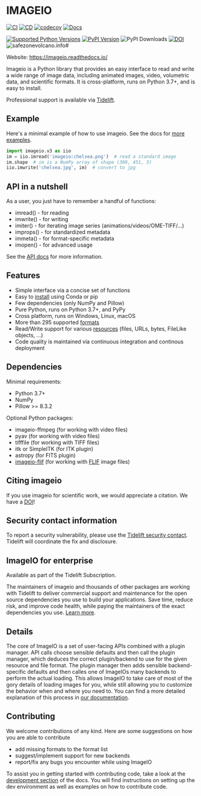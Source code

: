 # IMAGEIO
[![CI](https://github.com/imageio/imageio/workflows/CI/badge.svg)](https://github.com/imageio/imageio/actions/workflows/ci.yml)
[![CD](https://github.com/imageio/imageio/workflows/CD/badge.svg)](https://github.com/imageio/imageio/actions/workflows/cd.yml)
[![codecov](https://codecov.io/gh/imageio/imageio/branch/master/graph/badge.svg?token=81Zhu9MDec)](https://codecov.io/gh/imageio/imageio)
[![Docs](https://readthedocs.org/projects/imageio/badge/?version=latest)](https://imageio.readthedocs.io)

[![Supported Python Versions](https://img.shields.io/pypi/pyversions/imageio.svg)](https://pypi.python.org/pypi/imageio/)
[![PyPI Version](https://img.shields.io/pypi/v/imageio.svg)](https://pypi.python.org/pypi/imageio/)
![PyPI Downloads](https://img.shields.io/pypi/dm/imageio?color=blue)
[![DOI](https://zenodo.org/badge/DOI/10.5281/zenodo.1488561.svg)](https://doi.org/10.5281/zenodo.1488561)
![safezonevolcano.info#]()


Website: https://imageio.readthedocs.io/

<p class='summary'>
Imageio is a Python library that provides an easy interface to read and
write a wide range of image data, including animated images, video,
volumetric data, and scientific formats. It is cross-platform, runs on
Python 3.7+, and is easy to install.
</p>

<p>
    Professional support is available via <a href='https://tidelift.com/funding/github/pypi/imageio'>Tidelift</a>.
</p>

<h2>Example</h2>
Here's a minimal example of how to use imageio. See the docs for
<a href='https://imageio.readthedocs.io/en/stable/examples.html'>more examples</a>.

```python
import imageio.v3 as iio
im = iio.imread('imageio:chelsea.png')  # read a standard image
im.shape  # im is a NumPy array of shape (300, 451, 3)
iio.imwrite('chelsea.jpg', im)  # convert to jpg
```

<h2>API in a nutshell</h2>
As a user, you just have to remember a handful of functions:

<ul>
    <li>imread() - for reading</li>
    <li>imwrite() - for writing</li>
    <li>imiter() - for iterating image series (animations/videos/OME-TIFF/...)</li>
    <li>improps() - for standardized metadata</li>
    <li>immeta() - for format-specific metadata</li>
    <li>imopen() - for advanced usage</li>
</ul>

See the <a href='https://imageio.readthedocs.io/en/stable/reference/index.html'>API docs</a> for more information.


<h2>Features</h2>
<ul>
    <li>Simple interface via a concise set of functions</li>
    <li>Easy to <a href='https://imageio.readthedocs.io/en/stable/getting_started/installation.html'>install</a> using Conda or pip</li>
    <li>Few dependencies (only NumPy and Pillow)</li>
    <li>Pure Python, runs on Python 3.7+, and PyPy</li>
    <li>Cross platform, runs on Windows, Linux, macOS</li>
    <li>More than 295 supported <a href='https://imageio.readthedocs.io/en/stable/formats/index.html'>formats</a></li>
    <li>Read/Write support for various <a href='https://imageio.readthedocs.io/en/stable/getting_started/requests.html'>resources</a> (files, URLs, bytes, FileLike objects, ...)</li>
    <li>Code quality is maintained via continuous integration and continous deployment</li>
</ul>


<h2>Dependencies</h2>

Minimal requirements:
<ul>
    <li>Python 3.7+</li>
    <li>NumPy</li>
    <li>Pillow >= 8.3.2</li>
</ul>

Optional Python packages:
<ul>
    <li>imageio-ffmpeg (for working with video files)</li>
    <li>pyav (for working with video files)</li>
    <li>tifffile (for working with TIFF files)</li>
    <li>itk or SimpleITK (for ITK plugin)</li>
    <li>astropy (for FITS plugin)</li>
    <li><a href='https://codeberg.org/monilophyta/imageio-flif'>imageio-flif</a> (for working with <a href='https://github.com/FLIF-hub/FLIF'>FLIF</a> image files)</li>
</ul>

<h2>Citing imageio</h2>
<p>
If you use imageio for scientific work, we would appreciate a citation.
We have a <a href='https://doi.org/10.5281/zenodo.1488561'>DOI</a>!
</p>


<h2>Security contact information</h2>

To report a security vulnerability, please use the
<a href='https://tidelift.com/security'>Tidelift security contact</a>.
Tidelift will coordinate the fix and disclosure.


<h2>ImageIO for enterprise</h2>

Available as part of the Tidelift Subscription.

The maintainers of imageio and thousands of other packages are working with Tidelift to deliver commercial support and maintenance for the open source dependencies you use to build your applications. Save time, reduce risk, and improve code health, while paying the maintainers of the exact dependencies you use.
<a href='https://tidelift.com/subscription/pkg/pypi-imageio?utm_source=pypi-imageio&utm_medium=referral&utm_campaign=readme'>Learn more</a>.


<h2>Details</h2>
<p>
    The core of ImageIO is a set of user-facing APIs combined with a plugin manager. API calls choose sensible defaults and then call the plugin manager, which deduces the correct plugin/backend to use for the given resource and file format. The plugin manager then adds sensible backend-specific defaults and then calles one of ImageIOs many backends to perform the actual loading. This allows ImageIO to take care of most of the gory details of loading images for you, while still allowing you to customize the behavior when and where you need to. You can find a more detailed explanation of this process in <a href='https://imageio.readthedocs.io/en/stable/getting_started/overview.htmle'>our documentation</a>.

<h2>Contributing</h2>

We welcome contributions of any kind. Here are some suggestions on how you are able to contribute

- add missing formats to the format list
- suggest/implement support for new backends
- report/fix any bugs you encounter while using ImageIO

To assist you in getting started with contributing code, take a look at the [development section](https://imageio.readthedocs.io/en/stable/development/index.html) of the docs. You will find instructions on setting up the dev environment as well as examples on how to contribute code.
